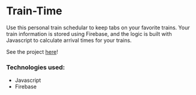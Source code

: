 # Train-Time

Use this personal train schedular to keep tabs on your favorite trains. Your train information is stored using Firebase, and the logic is built with Javascript to calculate arrival times for your trains.

See the project [here](https://ksmills88.github.io/Train-Time/)!

### Technologies used:
- Javascript 
- Firebase
